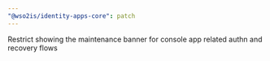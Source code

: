 ```yaml
---
"@wso2is/identity-apps-core": patch
---
```


Restrict showing the maintenance banner for console app related authn and recovery flows
